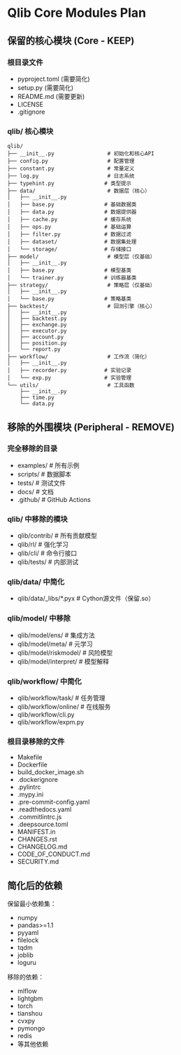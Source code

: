 # Qlib Core Modules Plan

## 保留的核心模块 (Core - KEEP)

### 根目录文件
- pyproject.toml (需要简化)
- setup.py (需要简化)
- README.md (需要更新)
- LICENSE
- .gitignore

### qlib/ 核心模块
```
qlib/
├── __init__.py                 # 初始化和核心API
├── config.py                   # 配置管理
├── constant.py                 # 常量定义
├── log.py                      # 日志系统
├── typehint.py                # 类型提示
├── data/                       # 数据层（核心）
│   ├── __init__.py
│   ├── base.py                # 基础数据类
│   ├── data.py                # 数据提供器
│   ├── cache.py               # 缓存系统
│   ├── ops.py                 # 基础运算
│   ├── filter.py              # 数据过滤
│   ├── dataset/               # 数据集处理
│   └── storage/               # 存储接口
├── model/                      # 模型层（仅基础）
│   ├── __init__.py
│   ├── base.py                # 模型基类
│   └── trainer.py             # 训练器基类
├── strategy/                   # 策略层（仅基础）
│   ├── __init__.py
│   └── base.py                # 策略基类
├── backtest/                   # 回测引擎（核心）
│   ├── __init__.py
│   ├── backtest.py
│   ├── exchange.py
│   ├── executor.py
│   ├── account.py
│   ├── position.py
│   └── report.py
├── workflow/                   # 工作流（简化）
│   ├── __init__.py
│   ├── recorder.py            # 实验记录
│   └── exp.py                 # 实验管理
└── utils/                      # 工具函数
    ├── __init__.py
    ├── time.py
    └── data.py
```

## 移除的外围模块 (Peripheral - REMOVE)

### 完全移除的目录
- examples/                     # 所有示例
- scripts/                      # 数据脚本
- tests/                        # 测试文件
- docs/                         # 文档
- .github/                      # GitHub Actions

### qlib/ 中移除的模块
- qlib/contrib/                 # 所有贡献模型
- qlib/rl/                      # 强化学习
- qlib/cli/                     # 命令行接口
- qlib/tests/                   # 内部测试

### qlib/data/ 中简化
- qlib/data/_libs/*.pyx         # Cython源文件（保留.so）

### qlib/model/ 中移除
- qlib/model/ens/               # 集成方法
- qlib/model/meta/              # 元学习
- qlib/model/riskmodel/         # 风险模型
- qlib/model/interpret/         # 模型解释

### qlib/workflow/ 中简化
- qlib/workflow/task/           # 任务管理
- qlib/workflow/online/         # 在线服务
- qlib/workflow/cli.py
- qlib/workflow/expm.py

### 根目录移除的文件
- Makefile
- Dockerfile
- build_docker_image.sh
- .dockerignore
- .pylintrc
- .mypy.ini
- .pre-commit-config.yaml
- .readthedocs.yaml
- .commitlintrc.js
- .deepsource.toml
- MANIFEST.in
- CHANGES.rst
- CHANGELOG.md
- CODE_OF_CONDUCT.md
- SECURITY.md

## 简化后的依赖
保留最小依赖集：
- numpy
- pandas>=1.1
- pyyaml
- filelock
- tqdm
- joblib
- loguru

移除的依赖：
- mlflow
- lightgbm
- torch
- tianshou
- cvxpy
- pymongo
- redis
- 等其他依赖